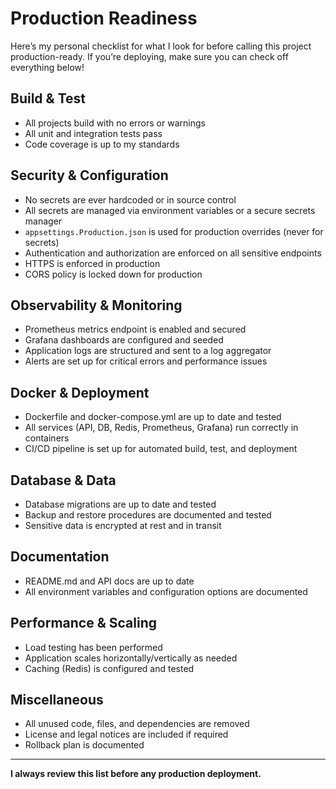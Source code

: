 # Production Readiness

Here’s my personal checklist for what I look for before calling this project production-ready. If you’re deploying, make sure you can check off everything below!

## Build & Test
- All projects build with no errors or warnings
- All unit and integration tests pass
- Code coverage is up to my standards

## Security & Configuration
- No secrets are ever hardcoded or in source control
- All secrets are managed via environment variables or a secure secrets manager
- `appsettings.Production.json` is used for production overrides (never for secrets)
- Authentication and authorization are enforced on all sensitive endpoints
- HTTPS is enforced in production
- CORS policy is locked down for production

## Observability & Monitoring
- Prometheus metrics endpoint is enabled and secured
- Grafana dashboards are configured and seeded
- Application logs are structured and sent to a log aggregator
- Alerts are set up for critical errors and performance issues

## Docker & Deployment
- Dockerfile and docker-compose.yml are up to date and tested
- All services (API, DB, Redis, Prometheus, Grafana) run correctly in containers
- CI/CD pipeline is set up for automated build, test, and deployment

## Database & Data
- Database migrations are up to date and tested
- Backup and restore procedures are documented and tested
- Sensitive data is encrypted at rest and in transit

## Documentation
- README.md and API docs are up to date
- All environment variables and configuration options are documented

## Performance & Scaling
- Load testing has been performed
- Application scales horizontally/vertically as needed
- Caching (Redis) is configured and tested

## Miscellaneous
- All unused code, files, and dependencies are removed
- License and legal notices are included if required
- Rollback plan is documented

---

**I always review this list before any production deployment.**
